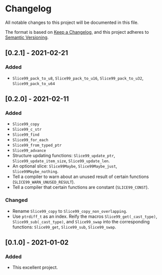 # Changelog
All notable changes to this project will be documented in this file.

The format is based on [Keep a Changelog](https://keepachangelog.com/en/1.0.0/),
and this project adheres to [Semantic Versioning](https://semver.org/spec/v2.0.0.html).

## [0.2.1] - 2021-02-21

### Added

 - `Slice99_pack_to_u8`, `Slice99_pack_to_u16`, `Slice99_pack_to_u32`, `Slice99_pack_to_u64`

## [0.2.0] - 2021-02-11

### Added

 - `Slice99_copy`
 - `Slice99_c_str`
 - `Slice99_find`
 - `Slice99_for_each`
 - `Slice99_from_typed_ptr`
 - `Slice99_advance`
 - Structure updating functions: `Slice99_update_ptr`, `Slice99_update_item_size`, `Slice99_update_len`.
 - An optional slice: `Slice99Maybe`, `Slice99Maybe_just`, `Slice99Maybe_nothing`.
 - Tell a compiler to warn about an unused result of certain functions (`SLICE99_WARN_UNUSED_RESULT`).
 - Tell a compiler that certain functions are constant (`SLICE99_CONST`).

### Changed

 - Rename `Slice99_copy` to `Slice99_copy_non_overlapping`.
 - Use `ptrdiff_t` as an index. Reify the macros `Slice99_get(_cast_type)`, `Slice99_sub(_cast_type)`, and `Slice99_swap` into the corresponding functions: `Slice99_get`, `Slice99_sub`, `Slice99_swap`.

## [0.1.0] - 2021-01-02

### Added

 - This excellent project.
